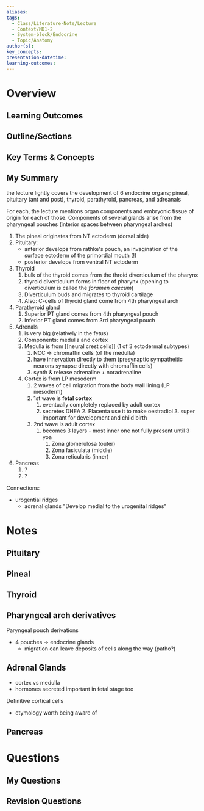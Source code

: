 ```yaml
---
aliases:
tags:
  - Class/Literature-Note/Lecture
  - Context/MD1-2
  - System-block/Endocrine
  - Topic/Anatomy
author(s):
key_concepts:
presentation-datetime:
learning-outcomes:
---
```



# Overview
## Learning Outcomes

## Outline/Sections

## Key Terms & Concepts

## My Summary

the lecture lightly covers the development of 6 endocrine organs; pineal, pituitary (ant and post), thyroid, parathyroid, pancreas, and adreanals

For each, the lecture mentions organ components and embryonic tissue of origin for each of those. Components of several glands arise from the pharyngeal pouches (interior spaces between pharyngeal arches)

1. The pineal originates from NT ectoderm (dorsal side)
2. Pituitary:
	- anterior develops from rathke's pouch, an invagination of the surface ectoderm of the primordial mouth (!)
	- posterior develops from ventral NT ectoderm
3. Thyroid
	1. bulk of the thyroid comes from the throid diverticulum of the pharynx
	2. thyroid diverticulum forms in floor of pharynx (opening to diverticulum is called the *foramen caecum*)
	3. Diverticulum buds and migrates to thyroid cartilage
	4. Also: C-cells of thyroid gland come from 4th pharyngeal arch
4. Parathyroid gland
	1. Superior PT gland comes from 4th pharyngeal pouch
	2. Inferior PT gland comes from 3rd pharyngeal pouch
5. Adrenals
	1. is very big (relatively in the fetus)
	2. Components: medulla and cortex
	3. Medulla is from [[neural crest cells]] (1 of 3 ectodermal subtypes)
		1. NCC => chromaffin cells (of the medulla)
		2. have innervation directly to them (presynaptic sympatheitic neurons synapse directly with chromaffin cells)
		3. synth & release adrenaline + noradrenaline
	4. Cortex is from LP mesoderm
		1. 2 waves of cell migration from the body wall lining (LP mesoderm)
		2. 1st wave is **fetal cortex**
			1. eventually completely replaced by adult cortex
			2. secretes DHEA 
				2. Placenta use it to make oestradiol
				3. super important for development and child birth
		3. 2nd wave is adult cortex
			1. becomes 3 layers - most inner one not fully present until 3 yoa
				1. Zona glomerulosa (outer)
				2. Zona fasiculata (middle)
				3. Zona reticularis (inner)
6. Pancreas
	1. ?
	2. ?

Connections:
- urogential ridges
	- adrenal glands "Develop medial to the urogenital ridges"
# Notes

## Pituitary


## Pineal

## Thyroid


## Pharyngeal arch derivatives



Paryngeal pouch derivations
- 4 pouches -> endocrine glands
	- migration can leave deposits of cells along the way (patho?)


## Adrenal Glands

- cortex vs medulla
- hormones secreted important in fetal stage too

Definitive cortical cells
- etymology worth being aware of


## Pancreas



# Questions

## My Questions
## Revision Questions




